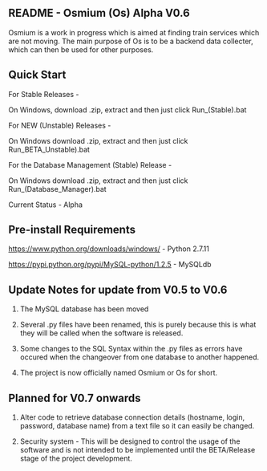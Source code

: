 README - Osmium (Os) Alpha V0.6
--------------
Osmium is a work in progress which is aimed at finding train services which are not moving. The main purpose of Os is to be a backend data collecter, which can then be used for other purposes.

Quick Start
--------------
For Stable Releases -

On Windows, download .zip, extract and then just click 
Run_(Stable).bat

For NEW (Unstable) Releases -

On Windows download .zip, extract and then just click 
Run_BETA_Unstable).bat

For the Database Management (Stable) Release -

On Windows download .zip, extract and then just click 
Run_(Database_Manager).bat

Current Status - Alpha

Pre-install Requirements
--------------
https://www.python.org/downloads/windows/ - Python 2.7.11

https://pypi.python.org/pypi/MySQL-python/1.2.5 - MySQLdb


Update Notes for update from V0.5 to V0.6
--------------
1. The MySQL database has been moved

2. Several .py files have been renamed, this is purely because this is what they will be called when the software is released.

3. Some changes to the SQL Syntax within the .py files as errors have occured when the changeover from one database to another happened.

4. The project is now officially named Osmium or Os for short.

Planned for V0.7 onwards
--------------
1. Alter code to retrieve database connection details (hostname, login, password, database name) from a text file so it can easily be changed.

2. Security system - This will be designed to control the usage of the software and is not intended to be implemented until the BETA/Release stage of the project development.


